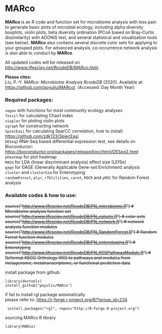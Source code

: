 # MARco

**MARco** is an R code and function set for microbiome analysis with less pain to generate basic plots of microbial ecology, including alpha diversity boxplots, violin plots, beta diversity ordination (PCoA based on Bray-Curtis dissimilarity) with ADONIS test, and several statistical and visualization tools (see below). **MARco** also contains several discrete color sets for applying to your grouped plots. For advanced analysis, co-occurrence network analysis is also able to conduct by **MARco**.

All updated codes will be released on <http://www.lifescipy.net/RcodeDB/MARco.html>.

**Please cites:**  
Liu, P.-Y. _MARco: Microbiome Analysis RcodeDB_ (2020). Available at: <https://github.com/poyuliu/MARco/>. (Accessed: Day Month Year)


### Required packages:
`vegan` with functions for most community ecology analyses  
`fossil` for calculating Chao1 index  
`vioplot` for ploting violin plots  
`igraph` for constructing network  
`SpiecEasi` for calculating SparCC correlation, how to install: <https://github.com/zdk123/SpiecEasi>  
`DESeq2` RNA-Seq based differential expression test, see details on Bioconductor: <https://bioconductor.org/packages/release/bioc/html/DESeq2.html>  
`pheatmap` for plot heatmap  
`MASS` for LDA (linear discriminant analysis) effect size (LEfSe)  
`gage` for GAGE (Generally Applicable Gene-set Enrichment) analysis  
`cluster` and `clusterSim` for Enterotyping  
`randomForest`, `plyr`, `rfUtilities`, `caret`, `ROCR` and `pROC` for Random Forest analysis

### Available codes & how to use:
~~source("http://www.lifescipy.net/RcodeDB/FN_microbiome.R") # Microbiome analysis function set~~
~~source("http://www.lifescipy.net/RcodeDB/FN_colsets.R") # color sets~~
~~source("http://www.lifescipy.net/RcodeDB/FN_network.R") # network analysis function modules~~
~~source("http://www.lifescipy.net/RcodeDB/FN_RandomForest.R") # Random Forest function modules~~
~~source("http://www.lifescipy.net/RcodeDB/FN_enterotyping.R") # Enterotyping~~ 
~~source("http://www.lifescipy.net/RcodeDB/FN_KO2PathwayModule.R") # Reformat KEGG Orthology (KO) to pathways and modules from metagenome, metatranscriptome, or functional prediction data~~

install package from github:
```
library(devtools)
install_github("poyuliu/MARco")
``` 
if fail to install rgl package automatically  
please refer to: <https://r-forge.r-project.org/R/?group_id=234>
```
 install.packages("rgl", repos="http://R-Forge.R-project.org")
```
sourcing MARco R library 
```
library(MARco)
```
